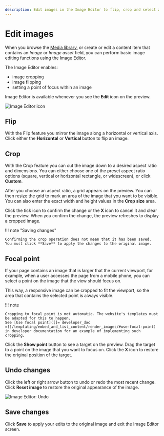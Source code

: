 ```yaml
---
description: Edit images in the Image Editor to flip, crop and select a focal point.
---
```


# Edit images

When you browse the [Media library](content_model.md#content-and-media), or create or edit a content item that contains an *Image* or *Image asset* field, you can perform basic image editing functions using the Image Editor.

The Image Editor enables:

* image cropping
* image flipping
* setting a point of focus within an image

Image Editor is available whenever you see the **Edit** icon on the preview.

![Image Editor icon](image_editor_icon.png)

## Flip

With the Flip feature you mirror the image along a horizontal or vertical axis.
Click either the **Horizontal** or **Vertical** button to flip an image.

## Crop

With the Crop feature you can cut the image down to a desired aspect ratio and dimensions.
You can either choose one of the preset aspect ratio options (square, vertical or horizontal rectangle, or widescreen), or click **Custom**.

After you choose an aspect ratio, a grid appears on the preview.
You can then resize the grid to mark an area of the image that you want to be visible.
You can also enter the exact width and height values in the **Crop size** area.

Click the tick icon to confirm the change or the **X** icon to cancel it and clear the preview.
When you confirm the change, the preview refreshes to display a cropped image.

!!! note "Saving changes"

    Confirming the crop operation does not mean that it has been saved.
    You must click **Save** to apply the changes to the original image.

## Focal point

If your page contains an image that is larger that the current viewport, for example, when a user accesses the page from a mobile phone,  you can select a point on the image that the view should focus on.

This way, a responsive image can be cropped to fit the viewport, so the area that contains the selected point is always visible.

!!! note

    Cropping to focal point is not automatic. The website's templates must be adapted for this to happen.
    See [Use focal point]([[= developer_doc =]]/templating/embed_and_list_content/render_images/#use-focal-point)
    in developer documentation for an example of implementing such cropping.

Click the **Show point** button to see a target on the preview.
Drag the target to a point on the image that you want to focus on.
Click the **X** icon to restore the original position of the target.

## Undo changes

Click the left or right arrow button to undo or redo the most recent change.
Click **Reset image** to restore the original appearance of the image.

![Image Editor: Undo](image_editor_undo.png)

## Save changes

Click **Save** to apply your edits to the original image and exit the Image Editor screen.
